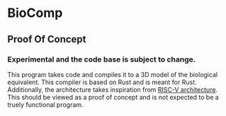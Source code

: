 # BioComp
## Proof Of Concept
### Experimental and the code base is subject to change.
This program takes code and compiles it to a 3D model of the biological equivalent. This compiler is based on Rust and is meant for Rust. Additionally, the architecture takes inspiration from [RISC-V architecture](https://github.com/riscv). This should be viewed as a proof of concept and is not expected to be a truely functional program.